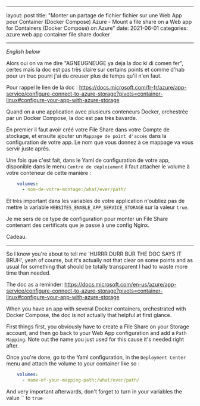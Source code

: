 ___
layout: post
title:  "Monter un partage de fichier fichier sur une Web App pour Container (Docker Compose) Azure - Mount a file share on a Web app for Containers (Docker Compose) on Azure"
date:   2021-06-01
categories: azure web app container file share docker
___

_English below_

Alors oui on va me dire "AGNEUGNEUGE ya deja la doc ki di comen fer", certes mais la doc est pas très 
claire sur certains points et comme d'hab pour un truc pourri j'ai du creuser plus de temps qu'il n'en faut.

Pour rappel le lien de la doc : https://docs.microsoft.com/fr-fr/azure/app-service/configure-connect-to-azure-storage?pivots=container-linux#configure-your-app-with-azure-storage

Quand on a une application avec plusieurs conteneurs Docker, orchestrée par un Docker Compose, la doc est pas très bavarde.

En premier il faut avoir créé votre File Share dans votre Compte de stockage, et ensuite ajouter un
`Mappage de point d'accès` dans la configuration de votre app. Le nom que vous donnez à ce mappage va 
vous servir juste après.

Une fois que c'est fait, dans le Yaml de configuration de votre app,
disponible dans le menu `Centre de déploiement` il faut attacher le volume à votre conteneur de cette manière :
```yaml
    volumes:
      - nom-de-votre-montage:/what/ever/path/
```

Et très important dans les variables de votre application n'oubliez pas de mettre
la variable `WEBSITES_ENABLE_APP_SERVICE_STORAGE` sur la valeur `true`.

Je me sers de ce type de configuration pour monter un File Share contenant des certificats que je passe
à une config Nginx.

Cadeau.

_____

So I know you're about to tell me 'HURRR DURR BUR THE DOC SAYS IT BRUH', yeah of course, but it's actually not that 
clear on some points and as usual for something that should be totally transparent I had to waste more time than needed.

The doc as a reminder: https://docs.microsoft.com/en-us/azure/app-service/configure-connect-to-azure-storage?pivots=container-linux#configure-your-app-with-azure-storage

When you have an app with several Docker containers, orchestrated with Docker Compose, the doc is not actually that helpful at first glance.

First things first, you obviously have to create a File Share on your Storage account, and then go back to your Web App 
configuration and add a `Path Mapping`. Note out the name you just used for this cause it's needed right after.

Once you're done, go to the Yaml configuration, in the `Deployment Center` menu and attach the volume to your
container like so :
```yaml
    volumes:
      - name-of-your-mapping-path:/what/ever/path/
```

And very important afterwards, don't forget to turn in your variables the value `` to `true`
